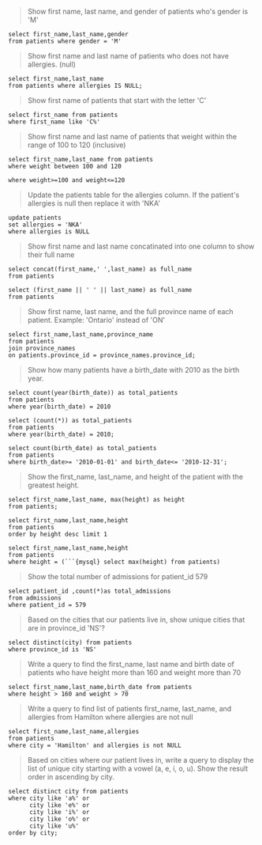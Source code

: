> Show first name, last name, and gender of patients who's gender is 'M' 
```{mysql} 
select first_name,last_name,gender
from patients where gender = 'M'
```
> Show first name and last name of patients who does not have allergies. (null) 
```{mysql} 
select first_name,last_name
from patients where allergies IS NULL;
```
> Show first name of patients that start with the letter 'C' 
```{mysql} 
select first_name from patients
where first_name like 'C%'
```
> Show first name and last name of patients that weight within
the range of 100 to 120 (inclusive) 
```{mysql} 
select first_name,last_name from patients
where weight between 100 and 120
```
```{mysql} select first_name,last_name from patients
where weight>=100 and weight<=120
```
> Update the patients table for the allergies column. 
If the patient's allergies is null then replace it with 'NKA'
```{mysql}
update patients
set allergies = 'NKA'
where allergies is NULL
```
> Show first name and last name concatinated into
one column to show their full name
```{mysql}
select concat(first_name,' ',last_name) as full_name
from patients
```
```{mysql} 
select (first_name || ' ' || last_name) as full_name
from patients
```
> Show first name, last name, and the full province name of each patient.
Example: 'Ontario' instead of 'ON'
```{mysql} 
select first_name,last_name,province_name
from patients
join province_names
on patients.province_id = province_names.province_id;
```
> Show how many patients have a birth_date with 2010 as the birth year.
```{mysql}
select count(year(birth_date)) as total_patients
from patients
where year(birth_date) = 2010
```
```{mysql} 
select (count(*)) as total_patients
from patients
where year(birth_date) = 2010;
```
```{mysql} 
select count(birth_date) as total_patients
from patients
where birth_date>= '2010-01-01' and birth_date<= '2010-12-31'; 
```
> Show the first_name, last_name, and height of the patient with the greatest height.
```{mysql} 
select first_name,last_name, max(height) as height
from patients;
```
```{mysql} 
select first_name,last_name,height
from patients
order by height desc limit 1
```
```{mysql} 
select first_name,last_name,height
from patients
where height = (```{mysql} select max(height) from patients)
```
> Show the total number of admissions for patient_id 579 
```{mysql} 
select patient_id ,count(*)as total_admissions 
from admissions
where patient_id = 579
```
> Based on the cities that our patients live in, show unique cities that are in province_id 'NS'? 
```{mysql} 
select distinct(city) from patients
where province_id is 'NS'
```
> Write a query to find the first_name, last name and birth date of patients who have height more than 160 and weight more than 70
```{mysql} 
select first_name,last_name,birth_date from patients
where height > 160 and weight > 70
```
> Write a query to find list of patients first_name, last_name, and allergies from Hamilton where allergies are not null
```{mysql} 
select first_name,last_name,allergies
from patients
where city = 'Hamilton' and allergies is not NULL
```
> Based on cities where our patient lives in, 
write a query to display the list of unique city starting with 
a vowel (a, e, i, o, u). Show the result order in ascending by city.

```{mysql} 
select distinct city from patients
where city like 'a%' or 
	  city like 'e%' or 
      city like 'i%' or 
      city like 'o%' or 
      city like 'u%' 
order by city;
```





